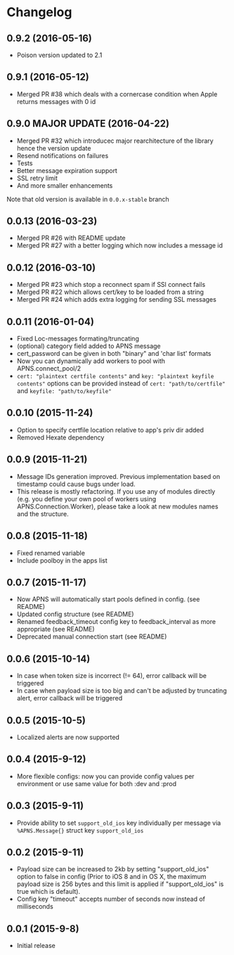 # Changelog

## 0.9.2 (2016-05-16)
* Poison version updated to 2.1

## 0.9.1 (2016-05-12)
* Merged PR #38 which deals with a cornercase condition when Apple returns messages with 0 id

## 0.9.0 MAJOR UPDATE (2016-04-22)
* Merged PR #32 which introducec major rearchitecture of the library hence the version update
* Resend notifications on failures
* Tests
* Better message expiration support
* SSL retry limit
* And more smaller enhancements

Note that old version is available in `0.0.x-stable` branch

## 0.0.13 (2016-03-23)

* Merged PR #26 with README update
* Merged PR #27 with a better logging which now includes a message id

## 0.0.12 (2016-03-10)

* Merged PR #23 which stop a reconnect spam if SSl connect fails
* Merged PR #22 which allows cert/key to be loaded from a string
* Merged PR #24 which adds extra logging for sending SSL messages

## 0.0.11 (2016-01-04)

* Fixed Loc-messages formating/truncating
* (optional) category field added to APNS message
* cert_password can be given in both "binary" and 'char list' formats
* Now you can dynamically add workers to pool with APNS.connect_pool/2
* `cert: "plaintext certfile contents"` and `key: "plaintext keyfile contents"` options can be provided instead of `cert: "path/to/certfile"` and `keyfile: "path/to/keyfile"`

## 0.0.10 (2015-11-24)

* Option to specify certfile location relative to app's priv dir added
* Removed Hexate dependency

## 0.0.9 (2015-11-21)

* Message IDs generation improved. Previous implementation based on timestamp could cause bugs under load.
* This release is mostly refactoring. If you use any of modules directly (e.g. you define your own pool of workers using APNS.Connection.Worker), please take a look at new modules names and the structure.

## 0.0.8 (2015-11-18)

* Fixed renamed variable
* Include poolboy in the apps list

## 0.0.7 (2015-11-17)

* Now APNS will automatically start pools defined in config. (see README)
* Updated config structure (see README)
* Renamed feedback_timeout config key to feedback_interval as more appropriate (see README)
* Deprecated manual connection start (see README)

## 0.0.6 (2015-10-14)

* In case when token size is incorrect (!= 64), error callback will be triggered
* In case when payload size is too big and can't be adjusted by truncating alert, error callback will be triggered

## 0.0.5 (2015-10-5)

* Localized alerts are now supported

## 0.0.4 (2015-9-12)

* More flexible configs: now you can provide config values per environment or use same value for both :dev and :prod

## 0.0.3 (2015-9-11)

* Provide ability to set `support_old_ios` key individually per message via `%APNS.Message{}` struct key `support_old_ios`

## 0.0.2 (2015-9-11)

* Payload size can be increased to 2kb by setting "support_old_ios" option to false in config (Prior to iOS 8 and in OS X, the maximum payload size is 256 bytes and this limit is applied if "support_old_ios" is true which is default).
* Config key "timeout" accepts number of seconds now instead of milliseconds

## 0.0.1 (2015-9-8)

* Initial release

